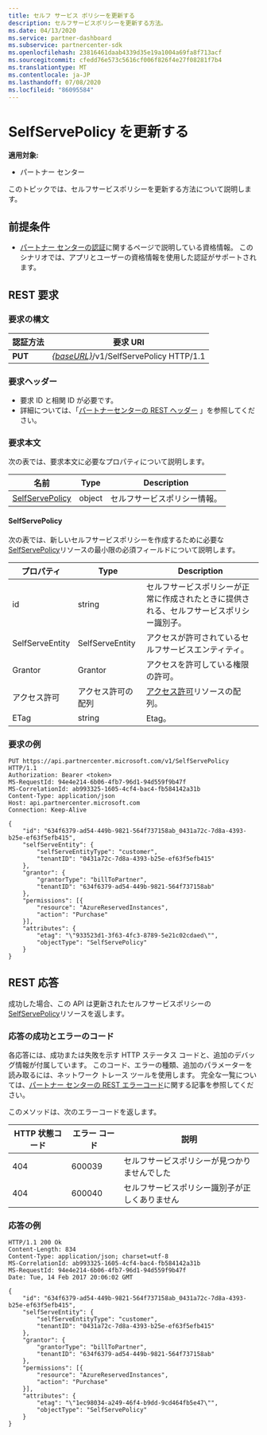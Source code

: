 ```yaml
---
title: セルフ サービス ポリシーを更新する
description: セルフサービスポリシーを更新する方法。
ms.date: 04/13/2020
ms.service: partner-dashboard
ms.subservice: partnercenter-sdk
ms.openlocfilehash: 23816461daab4339d35e19a1004a69fa8f713acf
ms.sourcegitcommit: cfedd76e573c5616cf006f826f4e27f08281f7b4
ms.translationtype: MT
ms.contentlocale: ja-JP
ms.lasthandoff: 07/08/2020
ms.locfileid: "86095584"
---
```

# <a name="update-a-selfservepolicy"></a>SelfServePolicy を更新する

**適用対象:**

- パートナー センター

このトピックでは、セルフサービスポリシーを更新する方法について説明します。

## <a name="prerequisites"></a>前提条件

- [パートナー センターの認証](partner-center-authentication.md)に関するページで説明している資格情報。 このシナリオでは、アプリとユーザーの資格情報を使用した認証がサポートされます。

## <a name="rest-request"></a>REST 要求

### <a name="request-syntax"></a>要求の構文

| 認証方法   | 要求 URI                                                       |
|----------|-------------------------------------------------------------------|
| **PUT** | [*{baseURL}*](partner-center-rest-urls.md)/v1/SelfServePolicy HTTP/1.1 |

### <a name="request-headers"></a>要求ヘッダー

- 要求 ID と相関 ID が必要です。
- 詳細については、「[パートナーセンターの REST ヘッダー](headers.md) 」を参照してください。

### <a name="request-body"></a>要求本文

次の表では、要求本文に必要なプロパティについて説明します。

| 名前                              | Type   | Description                                 |
|------------------------------------------------------------------|--------|---------------------------------------------|
| [SelfServePolicy](self-serve-policy-resources.md#selfservepolicy)| object | セルフサービスポリシー情報。 |

#### <a name="selfservepolicy"></a>SelfServePolicy

次の表では、新しいセルフサービスポリシーを作成するために必要な[SelfServePolicy](self-serve-policy-resources.md#selfservepolicy)リソースの最小限の必須フィールドについて説明します。

| プロパティ              | Type             | Description                                                                                            |
|-----------------------|------------------|--------------------------------------------------------------------------------------------------------|
| id                    | string           | セルフサービスポリシーが正常に作成されたときに提供される、セルフサービスポリシー識別子。     |
| SelfServeEntity       | SelfServeEntity  | アクセスが許可されているセルフサービスエンティティ。                                                     |
| Grantor               | Grantor          | アクセスを許可している権限の許可。                                                                    |
| アクセス許可           | アクセス許可の配列| [アクセス許可](self-serve-policy-resources.md#permission)リソースの配列。                                                      |
| ETag                  | string           | Etag。                                                                                               |


### <a name="request-example"></a>要求の例

```http
PUT https://api.partnercenter.microsoft.com/v1/SelfServePolicy HTTP/1.1
Authorization: Bearer <token>
MS-RequestId: 94e4e214-6b06-4fb7-96d1-94d559f9b47f
MS-CorrelationId: ab993325-1605-4cf4-bac4-fb584142a31b
Content-Type: application/json
Host: api.partnercenter.microsoft.com
Connection: Keep-Alive

{
    "id": "634f6379-ad54-449b-9821-564f737158ab_0431a72c-7d8a-4393-b25e-ef63f5efb415",
    "selfServeEntity": {
        "selfServeEntityType": "customer",
        "tenantID": "0431a72c-7d8a-4393-b25e-ef63f5efb415"
    },
    "grantor": {
        "grantorType": "billToPartner",
        "tenantID": "634f6379-ad54-449b-9821-564f737158ab"
    },
    "permissions": [{
        "resource": "AzureReservedInstances",
        "action": "Purchase"
    }],
    "attributes": {
        "etag": "\"933523d1-3f63-4fc3-8789-5e21c02cdaed\"",
        "objectType": "SelfServePolicy"
    }
}
```

## <a name="rest-response"></a>REST 応答

成功した場合、この API は更新されたセルフサービスポリシーの[SelfServePolicy](self-serve-policy-resources.md#selfservepolicy)リソースを返します。

### <a name="response-success-and-error-codes"></a>応答の成功とエラーのコード

各応答には、成功または失敗を示す HTTP ステータス コードと、追加のデバッグ情報が付属しています。 このコード、エラーの種類、追加のパラメーターを読み取るには、ネットワーク トレース ツールを使用します。 完全な一覧については、[パートナー センターの REST エラーコード](error-codes.md)に関する記事を参照してください。

このメソッドは、次のエラーコードを返します。

| HTTP 状態コード     | エラー コード   | 説明                                                                |
|----------------------|--------------|----------------------------------------------------------------------------|
| 404                  | 600039       | セルフサービスポリシーが見つかりませんでした                                            |
| 404                  | 600040       | セルフサービスポリシー識別子が正しくありません                                  |


### <a name="response-example"></a>応答の例

```http
HTTP/1.1 200 Ok
Content-Length: 834
Content-Type: application/json; charset=utf-8
MS-CorrelationId: ab993325-1605-4cf4-bac4-fb584142a31b
MS-RequestId: 94e4e214-6b06-4fb7-96d1-94d559f9b47f
Date: Tue, 14 Feb 2017 20:06:02 GMT

{
    "id": "634f6379-ad54-449b-9821-564f737158ab_0431a72c-7d8a-4393-b25e-ef63f5efb415",
    "selfServeEntity": {
        "selfServeEntityType": "customer",
        "tenantID": "0431a72c-7d8a-4393-b25e-ef63f5efb415"
    },
    "grantor": {
        "grantorType": "billToPartner",
        "tenantID": "634f6379-ad54-449b-9821-564f737158ab"
    },
    "permissions": [{
        "resource": "AzureReservedInstances",
        "action": "Purchase"
    }],
    "attributes": {
        "etag": "\"1ec98034-a249-46f4-b9dd-9cd464fb5e47\"",
        "objectType": "SelfServePolicy"
    }
}
```
